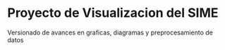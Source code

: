 # Proyecto de Visualizacion del SIME

Versionado de avances en graficas, diagramas y preprocesamiento de datos
